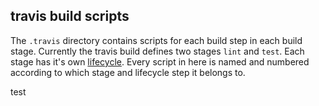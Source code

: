 ## travis build scripts

The `.travis` directory contains scripts for each build step in each build stage.
Currently the travis build defines two stages `lint` and `test`. Each stage has
it's own [lifecycle](https://docs.travis-ci.com/user/customizing-the-build/#the-build-lifecycle).
Every script in here is named and numbered according to which stage and lifecycle
step it belongs to.

test
